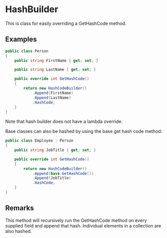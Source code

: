 # HashBuilder

This is class for easily overriding a GetHashCode method.

## Examples

```C#
public class Person
{
    public string FirstName { get; set; }

    public string LastName { get; set; }

    public override int GetHashCode()
    {
        return new HashCodeBuilder()
            .Append(FirstName)
            .Append(LastName)
            .HashCode;
    }
}
```

Note that hash builder does not have a lambda override.

Base classes can also be hashed by using the base get hash code method:

```C#
public class Employee : Person
{
    public string JobTitle { get; set; }

    public override int GetHashCode()
    {
        return new HashCodeBuilder()
            .Append(base.GetHashCode())
            .Append(JobTitle)
            .HashCode;
    }
}
```

## Remarks

This method will recursively run the GetHashCode method on every supplied field and append that hash. Individual elements in a collection are also hashed.
